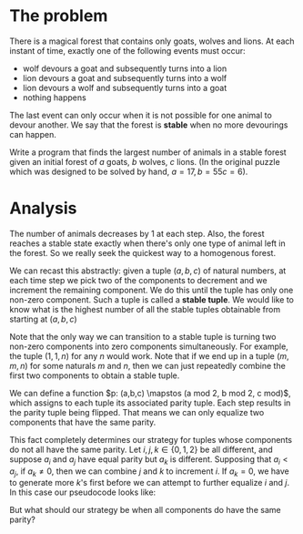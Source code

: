 # The problem

There is a magical forest that contains only goats, wolves and lions. At each instant of time, exactly one of the following events must occur:

 - wolf devours a goat and subsequently turns into a lion
 - lion devours a goat and subsequently turns into a wolf
 - lion devours a wolf and subsequently turns into a goat
 - nothing happens

The last event can only occur when it is not possible for one animal to devour another. We say that the forest is **stable** when no more devourings can happen.

Write a program that finds the largest number of animals in a stable forest given an initial forest of $a$ goats, $b$ wolves, $c$ lions. (In the original puzzle which was designed to be solved by hand, $a = 17, b = 55 c = 6$).


# Analysis

The number of animals decreases by 1 at each step. Also, the forest reaches a stable state exactly when there's only one type of animal left in the forest. So we really seek the quickest way to a homogenous forest.

We can recast this abstractly: given a tuple $(a,b,c)$ of natural numbers, at each time step we pick two of the components to decrement and we increment the remaining component. We do this until the tuple has only one non-zero component. Such a tuple is called a **stable tuple**. We would like to know what is the highest number of all the stable tuples obtainable from starting at $(a,b,c)$

Note that the only way we can transition to a stable tuple is turning two non-zero components into zero components simultaneously. For example, the tuple $(1,1,n)$ for any $n$ would work. Note that if we end up in a tuple $(m,m,n)$ for some naturals $m$ and $n$, then we can just repeatedly combine the first two components to obtain a stable tuple.

We can define a function $p: (a,b,c) \mapstos (a mod 2, b mod 2, c mod)$, which assigns to each tuple its associated parity tuple. Each step results in the parity tuple being flipped. That means we can only equalize two components that have the same parity.

This fact completely determines our strategy for tuples whose components do not all have the same parity. Let $i,j,k \in \{0, 1, 2\}$ be all different, and suppose $a_i$ and $a_j$ have equal parity but $a_k$ is different. Supposing that $a_i < a_j$, if $a_k \neq 0$, then we can combine $j$ and $k$ to increment $i$. If $a_k = 0$, we have to generate more $k$'s first before we can attempt to further equalize $i$ and $j$. In this case our pseudocode looks like:


But what should our strategy be when all components do have the same parity?

